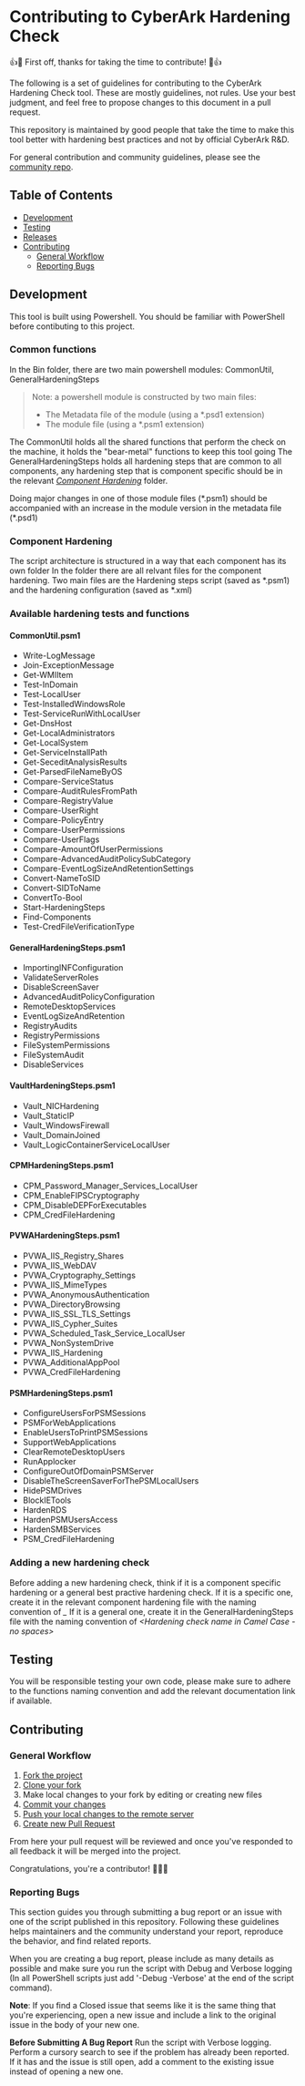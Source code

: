 # Contributing to CyberArk Hardening Check
👍🎉 First off, thanks for taking the time to contribute! 🎉👍

The following is a set of guidelines for contributing to the CyberArk Hardening Check tool. These are mostly guidelines, not rules. Use your best judgment, and feel free to propose changes to this document in a pull request.

This repository is maintained by good people that take the time to make this tool better with hardening best practices and not by official CyberArk R&D. 

For general contribution and community guidelines, please see the [community repo](https://github.com/cyberark/community).

## Table of Contents

- [Development](#development)
- [Testing](#testing)
- [Releases](#releases)
- [Contributing](#contributing)
	- [General Workflow](#general-workflow)
	- [Reporting Bugs](#reporting-bugs)

## Development

This tool is built using Powershell.
You should be familiar with PowerShell before contibuting to this project.

### Common functions

In the Bin folder, there are two main powershell modules: CommonUtil, GeneralHardeningSteps
> Note: a powershell module is constructed by two main files:
> - The Metadata file of the module (using a \*.psd1 extension)
> - The module file (using a \*.psm1 extension)

The CommonUtil holds all the shared functions that perform the check on the machine, it holds the "bear-metal" functions to keep this tool going
The GeneralHardeningSteps holds all hardening steps that are common to all components, any hardening step that is component specific should be in the relevant [*Component Hardening*](#component-hardening) folder.

Doing major changes in one of those module files (\*.psm1) should be accompanied with an increase in the module version in the metadata file (\*.psd1)

### Component Hardening

The script architecture is structured in a way that each component has its own folder
In the folder there are all relvant files for the component hardening.
Two main files are the Hardening steps script (saved as \*.psm1) and the hardening configuration (saved as \*.xml)

### Available hardening tests and functions
#### CommonUtil.psm1
- Write-LogMessage
- Join-ExceptionMessage
- Get-WMIItem
- Test-InDomain
- Test-LocalUser
- Test-InstalledWindowsRole
- Test-ServiceRunWithLocalUser
- Get-DnsHost
- Get-LocalAdministrators
- Get-LocalSystem
- Get-ServiceInstallPath
- Get-SeceditAnalysisResults
- Get-ParsedFileNameByOS
- Compare-ServiceStatus
- Compare-AuditRulesFromPath
- Compare-RegistryValue
- Compare-UserRight
- Compare-PolicyEntry
- Compare-UserPermissions
- Compare-UserFlags
- Compare-AmountOfUserPermissions
- Compare-AdvancedAuditPolicySubCategory
- Compare-EventLogSizeAndRetentionSettings
- Convert-NameToSID
- Convert-SIDToName
- ConvertTo-Bool
- Start-HardeningSteps
- Find-Components
- Test-CredFileVerificationType
	
#### GeneralHardeningSteps.psm1
- ImportingINFConfiguration
- ValidateServerRoles
- DisableScreenSaver
- AdvancedAuditPolicyConfiguration
- RemoteDesktopServices
- EventLogSizeAndRetention
- RegistryAudits
- RegistryPermissions
- FileSystemPermissions
- FileSystemAudit
- DisableServices
#### VaultHardeningSteps.psm1
- Vault_NICHardening
- Vault_StaticIP
- Vault_WindowsFirewall
- Vault_DomainJoined
- Vault_LogicContainerServiceLocalUser

#### CPMHardeningSteps.psm1
- CPM_Password_Manager_Services_LocalUser
- CPM_EnableFIPSCryptography
- CPM_DisableDEPForExecutables
- CPM_CredFileHardening

#### PVWAHardeningSteps.psm1
- PVWA_IIS_Registry_Shares
- PVWA_IIS_WebDAV
- PVWA_Cryptography_Settings
- PVWA_IIS_MimeTypes
- PVWA_AnonymousAuthentication
- PVWA_DirectoryBrowsing
- PVWA_IIS_SSL_TLS_Settings
- PVWA_IIS_Cypher_Suites
- PVWA_Scheduled_Task_Service_LocalUser
- PVWA_NonSystemDrive
- PVWA_IIS_Hardening
- PVWA_AdditionalAppPool
- PVWA_CredFileHardening

#### PSMHardeningSteps.psm1
- ConfigureUsersForPSMSessions
- PSMForWebApplications
- EnableUsersToPrintPSMSessions
- SupportWebApplications
- ClearRemoteDesktopUsers
- RunApplocker
- ConfigureOutOfDomainPSMServer
- DisableTheScreenSaverForThePSMLocalUsers
- HidePSMDrives
- BlockIETools
- HardenRDS
- HardenPSMUsersAccess
- HardenSMBServices
- PSM_CredFileHardening

### Adding a new hardening check

Before adding a new hardening check, think if it is a component specific hardening or a general best practive hardening check.
If it is a specific one, create it in the relevant component hardening file with the naming convention of *<ComponentName>_<Hardening Check>*
If it is a general one, create it in the GeneralHardeningSteps file with the naming convention of *<Hardening check name in Camel Case - no spaces>*

## Testing

You will be responsible testing your own code, please make sure to adhere to the functions naming convention and add the relevant documentation link if available.

## Contributing 

### General Workflow

1. [Fork the project](https://help.github.com/en/github/getting-started-with-github/fork-a-repo)
2. [Clone your fork](https://help.github.com/en/github/creating-cloning-and-archiving-repositories/cloning-a-repository)
3. Make local changes to your fork by editing or creating new files
3. [Commit your changes](https://help.github.com/en/github/managing-files-in-a-repository/adding-a-file-to-a-repository-using-the-command-line)
4. [Push your local changes to the remote server](https://help.github.com/en/github/using-git/pushing-commits-to-a-remote-repository)
5. [Create new Pull Request](https://help.github.com/en/github/collaborating-with-issues-and-pull-requests/creating-a-pull-request-from-a-fork)

From here your pull request will be reviewed and once you've responded to all feedback it will be merged into the project. 

Congratulations, you're a contributor! 🎉🎉🎉

### Reporting Bugs
This section guides you through submitting a bug report or an issue with one of the script published in this repository. Following these guidelines helps maintainers and the community understand your report, reproduce the behavior, and find related reports.

When you are creating a bug report, please include as many details as possible and make sure you run the script with Debug and Verbose logging (In all PowerShell scripts just add '-Debug -Verbose' at the end of the script command).

**Note**: If you find a Closed issue that seems like it is the same thing that you're experiencing, open a new issue and include a link to the original issue in the body of your new one.

**Before Submitting A Bug Report**
Run the script with Verbose logging.
Perform a cursory search to see if the problem has already been reported. If it has and the issue is still open, add a comment to the existing issue instead of opening a new one.
